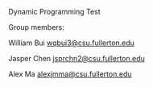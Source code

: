 Dynamic Programming Test

Group members:

William Bui wqbui3@csu.fullerton.edu

Jasper Chen jsprchn2@csu.fullerton.edu

Alex Ma alexjmma@csu.fullerton.edu
